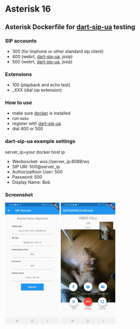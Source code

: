 # Asterisk 16

## Asterisk Dockerfile for [dart-sip-ua](https://github.com/flutter-webrtc/dart-sip-ua) testing

### SIP accounts

* 300 (for linphone or other standard sip client)
* 400 (webrt, [dart-sip-ua](https://github.com/flutter-webrtc/dart-sip-ua), jssip)
* 500 (webrt, [dart-sip-ua](https://github.com/flutter-webrtc/dart-sip-ua), jssip)

### Extensions

* 100 (playback and echo test)
* _XXX (dial sip extension)

### How to use

* make sure [docker](https://www.docker.com/get-started) is installed
* run `make`
* register with [dart-sip-ua](https://github.com/flutter-webrtc/dart-sip-ua)
* dial 400 or 500

### dart-sip-ua example settings

server_ip=your docker host ip

* Weobsocket: wss://server_ip:8089/ws
* SIP URI: 500@server_ip
* Authorizathion User: 500
* Password: 500
* Display Name: Bob

### Screenshot

<img width="180" height="400" src="https://github.com/flutter-webrtc/dockers/raw/main/screenshots/asterisk/01.jpg"/> <img width="180" height="400" src="https://github.com/flutter-webrtc/dockers/raw/main/screenshots/asterisk/02.jpg"/>
